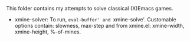 This folder contains my attempts to solve classical (X)Emacs games.

* xmine-solver:
To run, `eval-buffer' and `xmine-solve'. Customable options contain:
   slowness, max-step and from xmine.el: xmine-width, xmine-height, %-of-mines.
